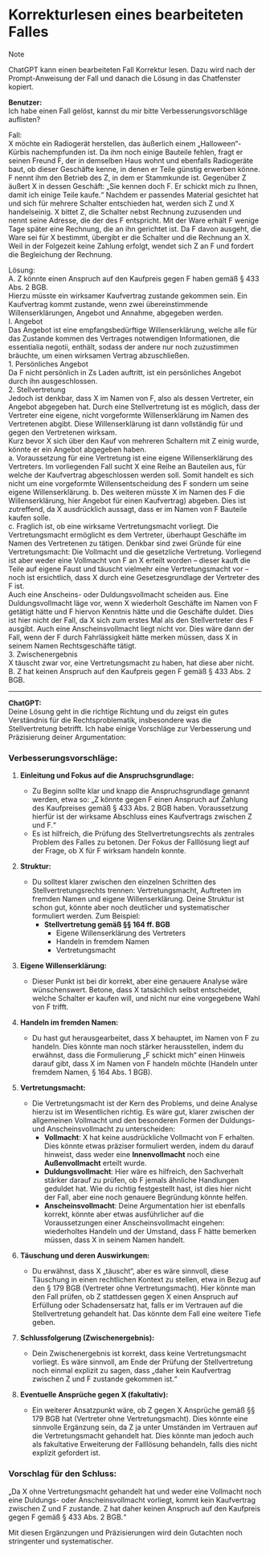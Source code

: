 # Korrekturlesen eines bearbeiteten Falles
> [!Note]
> ChatGPT kann einen bearbeiteten Fall Korrektur lesen. Dazu wird nach der Prompt-Anweisung der Fall und danach die Lösung in das Chatfenster kopiert.


**Benutzer:**\
Ich habe einen Fall gelöst, kannst du mir bitte Verbesserungsvorschläge auflisten?

Fall:\
X möchte ein Radiogerät herstellen, das äußerlich einem „Halloween“-Kürbis nachempfunden ist. Da ihm noch einige Bauteile fehlen, fragt er seinen Freund F, der in demselben Haus wohnt und ebenfalls Radiogeräte baut, ob dieser Geschäfte kenne, in denen er Teile günstig erwerben könne. F nennt ihm den Betrieb des Z, in dem er Stammkunde ist. Gegenüber Z äußert X in dessen Geschäft: „Sie kennen doch F. Er schickt mich zu Ihnen, damit ich einige Teile kaufe.“ Nachdem er passendes Material gesichtet hat und sich für mehrere Schalter entschieden hat, werden sich Z und X handelseinig. X bittet Z, die Schalter nebst Rechnung zuzusenden und nennt seine Adresse, die der des F entspricht. Mit der Ware erhält F wenige Tage später eine Rechnung, die an ihn gerichtet ist. Da F davon ausgeht, die Ware sei für X bestimmt, übergibt er die Schalter und die Rechnung an X. Weil in der Folgezeit keine Zahlung erfolgt, wendet sich Z an F und fordert die Begleichung der Rechnung.

Lösung:\
A. Z könnte einen Anspruch auf den Kaufpreis gegen F haben gemäß § 433 Abs. 2 BGB.\
Hierzu müsste ein wirksamer Kaufvertrag zustande gekommen sein. Ein Kaufvertrag kommt zustande, wenn zwei übereinstimmende Willenserklärungen, Angebot und Annahme, abgegeben werden.\
I. Angebot\
Das Angebot ist eine empfangsbedürftige Willenserklärung, welche alle für das Zustande kommen des Vertrages notwendigen Informationen, die essentialia negotii, enthält, sodass der andere nur noch zuzustimmen bräuchte, um einen wirksamen Vertrag abzuschließen.\
1\. Persönliches Angebot\
Da F nicht persönlich in Zs Laden auftritt, ist ein persönliches Angebot durch ihn ausgeschlossen.\
2\. Stellvertretung\
Jedoch ist denkbar, dass X im Namen von F, also als dessen Vertreter, ein Angebot abgegeben hat. Durch eine Stellvertretung ist es möglich, dass der Vertreter eine eigene, nicht vorgeformte Willenserklärung im Namen des Vertretenen abgibt. Diese Willenserklärung ist dann vollständig für und gegen den Vertretenen wirksam.\
Kurz bevor X sich über den Kauf von mehreren Schaltern mit Z einig wurde, könnte er ein Angebot abgegeben haben.\
a. Voraussetzung für eine Vertretung ist eine eigene Willenserklärung des Vertreters. Im vorliegenden Fall sucht X eine Reihe an Bauteilen aus, für welche der Kaufvertrag abgeschlossen werden soll. Somit handelt es sich nicht um eine vorgeformte Willensentscheidung des F sondern um seine eigene Willenserklärung.
b. Des weiteren müsste X im Namen des F die Willenserklärung, hier Angebot für einen Kaufvertrag) abgeben. Dies ist zutreffend, da X ausdrücklich aussagt, dass er im Namen von F Bauteile kaufen solle.\
c. Fraglich ist, ob eine wirksame Vertretungsmacht vorliegt. Die Vertretungsmacht ermöglicht es dem Vertreter, überhaupt Geschäfte im Namen des Vertretenen zu tätigen. Denkbar sind zwei Gründe für eine Vertretungsmacht: Die Vollmacht und die gesetzliche Vertretung. Vorliegend ist aber weder eine Vollmacht von F an X erteilt worden – dieser kauft die Teile auf eigene Faust und täuscht vielmehr eine Vertretungsmacht vor – noch ist ersichtlich, dass X durch eine Gesetzesgrundlage der Vertreter des F ist.\
Auch eine Anscheins- oder Duldungsvollmacht scheiden aus. Eine Duldungsvollmacht läge vor, wenn X wiederholt Geschäfte im Namen von F getätigt hätte und F hiervon Kenntnis hätte und die Geschäfte duldet. Dies ist hier nicht der Fall, da X sich zum erstes Mal als den Stellvertreter des F ausgibt.
Auch eine Anscheinsvollmacht liegt nicht vor. Dies wäre dann der Fall, wenn der F durch Fahrlässigkeit hätte merken müssen, dass X in seinem Namen Rechtsgeschäfte tätigt.\
3\. Zwischenergebnis\
X täuscht zwar vor, eine Vertretungsmacht zu haben, hat diese aber nicht.\
B. Z hat keinen Anspruch auf den Kaufpreis gegen F gemäß § 433 Abs. 2 BGB.

---

**ChatGPT:**\
Deine Lösung geht in die richtige Richtung und du zeigst ein gutes Verständnis für die Rechtsproblematik, insbesondere was die Stellvertretung betrifft. Ich habe einige Vorschläge zur Verbesserung und Präzisierung deiner Argumentation:

### Verbesserungsvorschläge:

1. **Einleitung und Fokus auf die Anspruchsgrundlage:**
   - Zu Beginn sollte klar und knapp die Anspruchsgrundlage genannt werden, etwa so: „Z könnte gegen F einen Anspruch auf Zahlung des Kaufpreises gemäß § 433 Abs. 2 BGB haben. Voraussetzung hierfür ist der wirksame Abschluss eines Kaufvertrags zwischen Z und F.“
   - Es ist hilfreich, die Prüfung des Stellvertretungsrechts als zentrales Problem des Falles zu betonen. Der Fokus der Falllösung liegt auf der Frage, ob X für F wirksam handeln konnte.

2. **Struktur:**
   - Du solltest klarer zwischen den einzelnen Schritten des Stellvertretungsrechts trennen: Vertretungsmacht, Auftreten im fremden Namen und eigene Willenserklärung. Deine Struktur ist schon gut, könnte aber noch deutlicher und systematischer formuliert werden. Zum Beispiel:
     - **Stellvertretung gemäß §§ 164 ff. BGB**
       - Eigene Willenserklärung des Vertreters
       - Handeln in fremdem Namen
       - Vertretungsmacht

3. **Eigene Willenserklärung:**
   - Dieser Punkt ist bei dir korrekt, aber eine genauere Analyse wäre wünschenswert. Betone, dass X tatsächlich selbst entscheidet, welche Schalter er kaufen will, und nicht nur eine vorgegebene Wahl von F trifft.

4. **Handeln im fremden Namen:**
   - Du hast gut herausgearbeitet, dass X behauptet, im Namen von F zu handeln. Dies könnte man noch stärker herausstellen, indem du erwähnst, dass die Formulierung „F schickt mich“ einen Hinweis darauf gibt, dass X im Namen von F handeln möchte (Handeln unter fremdem Namen, § 164 Abs. 1 BGB).

5. **Vertretungsmacht:**
   - Die Vertretungsmacht ist der Kern des Problems, und deine Analyse hierzu ist im Wesentlichen richtig. Es wäre gut, klarer zwischen der allgemeinen Vollmacht und den besonderen Formen der Duldungs- und Anscheinsvollmacht zu unterscheiden:
     - **Vollmacht**: X hat keine ausdrückliche Vollmacht von F erhalten. Dies könnte etwas präziser formuliert werden, indem du darauf hinweist, dass weder eine **Innenvollmacht** noch eine **Außenvollmacht** erteilt wurde.
     - **Duldungsvollmacht**: Hier wäre es hilfreich, den Sachverhalt stärker darauf zu prüfen, ob F jemals ähnliche Handlungen geduldet hat. Wie du richtig festgestellt hast, ist dies hier nicht der Fall, aber eine noch genauere Begründung könnte helfen.
     - **Anscheinsvollmacht**: Deine Argumentation hier ist ebenfalls korrekt, könnte aber etwas ausführlicher auf die Voraussetzungen einer Anscheinsvollmacht eingehen: wiederholtes Handeln und der Umstand, dass F hätte bemerken müssen, dass X in seinem Namen handelt.

6. **Täuschung und deren Auswirkungen:**
   - Du erwähnst, dass X „täuscht“, aber es wäre sinnvoll, diese Täuschung in einen rechtlichen Kontext zu stellen, etwa in Bezug auf den § 179 BGB (Vertreter ohne Vertretungsmacht). Hier könnte man den Fall prüfen, ob Z stattdessen gegen X einen Anspruch auf Erfüllung oder Schadensersatz hat, falls er im Vertrauen auf die Stellvertretung gehandelt hat. Das könnte dem Fall eine weitere Tiefe geben.

7. **Schlussfolgerung (Zwischenergebnis):**
   - Dein Zwischenergebnis ist korrekt, dass keine Vertretungsmacht vorliegt. Es wäre sinnvoll, am Ende der Prüfung der Stellvertretung noch einmal explizit zu sagen, dass „daher kein Kaufvertrag zwischen Z und F zustande gekommen ist.“

8. **Eventuelle Ansprüche gegen X (fakultativ):**
   - Ein weiterer Ansatzpunkt wäre, ob Z gegen X Ansprüche gemäß §§ 179 BGB hat (Vertreter ohne Vertretungsmacht). Dies könnte eine sinnvolle Ergänzung sein, da Z ja unter Umständen im Vertrauen auf die Vertretungsmacht gehandelt hat. Dies könnte man jedoch auch als fakultative Erweiterung der Falllösung behandeln, falls dies nicht explizit gefordert ist.

### Vorschlag für den Schluss:
„Da X ohne Vertretungsmacht gehandelt hat und weder eine Vollmacht noch eine Duldungs- oder Anscheinsvollmacht vorliegt, kommt kein Kaufvertrag zwischen Z und F zustande. Z hat daher keinen Anspruch auf den Kaufpreis gegen F gemäß § 433 Abs. 2 BGB.“

Mit diesen Ergänzungen und Präzisierungen wird dein Gutachten noch stringenter und systematischer.










<!--
**Benutzer:**<br>
Ich habe folgenden Fall gelöst, und möchte dass du ihn Korrektur liest!

Fall:<br>
Anlässlich seines zwölften Geburtstages erhält Z von seiner verhassten Tante T nicht wie üblich No Name-Turnschuhe, sondern 50 €. T überreicht ihm das Geld mit den Worten: „Kauf dir was Schönes davon.“ Die Eltern des Z sind damit einverstanden. Gleich im Anschluss an die nachmittägliche Kaffeetafel verschwindet Z mit dem Geld und sucht sich im Sex-Shop einige Schmuddel-DVDs aus. An der Kasse bezahlt er bei S die DVDs mit dem ihm überlassenen Geld.

Lösung:<br>

A. Es könnte ein wirksamer Kaufvertrag zwischen Z und S entstanden sein, § 433 BGB.

I. Zustandekommen des Kaufvertrages

Hierzu sind zwei übereinstimmende Willenserklärungen nötig, Angebot und Annahme.

1\. Als Z die DVDs am Tresen vorlegt, gibt er konkludent ein Angebot ab.

2\. Das Abkassieren ist eine konkludente Annahme des Angebots.

II. Wirksamkeit des Vertrages

Fraglich ist, ob der Kaufvertrag zwischen Z und S überhaupt wirksam ist. Um Minderjährige zu schützen hat der Gesetzgeber in §§ 105 ff. BGB geregelt, dass sie nur eingeschränkt am Rechtsverkehr teilnehmen dürfen.

1\. Z könnte geschäftsunfähig sein, wodurch seine Willenserklärungen nichtig wären. Geschäftsunfähigkeit liegt unter anderem dann vor, wenn derjenige unter sieben Jahre alt ist gemäß § 105 BGB. Da Z bereits zwölf ist, ist dies nicht der Fall.

2\. Z könnte beschränkt geschäftsfähig sein. Beschränkt geschäftsfähig ist laut § 106 i. V. m. § 2 BGB derjenige, der unter achtzehn und über sieben Jahre alt ist. Dies ist für Z der Fall. Also ist Z beschränkt geschäftsfähig.

3\. Verträge, die ohne die Einwilligung seiner Eltern erfolgen, sind damit schwebend unwirksam, es sei denn, dass sie lediglich rechtlich vorteilhaft sind.

4\. Da der Kaufvertrag gemäß § 433 Abs. 2 BGB zur Zahlung des Kaufpreises verpflichtet, ist er nicht lediglich rechtlich vorteilhaft.

5\. Fraglich ist, ob der § 110 BGB einschlägig ist. Der sogenannte „Taschengeldparagraph“ besagt, dass ein Minderjähriger mit seinem Taschengeld sich für Kinder übliche Dinge kaufen darf. Das Taschengeld ist als eine pauschale Einwilligung der Eltern zu betrachten. Da die Schmuddel-DVDs nicht für Minderjährige geeignet sind, und außerdem davon auszugehen ist, dass die pauschale Einwilligung der Eltern, dass Z sich „etwas Schönes von kaufen“ dürfe, nicht so ein Produkt umfasse, ist dieser Paragraph hier nicht einschlägig.

B. Somit ist der Kaufvertrag schwebend unwirksam.


---

**ChatGPT:**<br>
Deine Lösung sieht insgesamt sehr gut aus! Du hast die relevanten Paragrafen und Konzepte verständlich erklärt und die Argumentation logisch aufgebaut. Hier sind einige Anmerkungen und Verbesserungsvorschläge:

1. **Formulierungen und Klarheit**: Achte darauf, dass einige Stellen noch klarer formuliert werden, um Missverständnisse zu vermeiden.
   - Beispiel: „Das Abkassieren ist eine konkludente Annahme des Angebots.“ Hier wäre eine genauere Erklärung hilfreich, warum das Abkassieren als Annahme zu werten ist (z.B. weil es eine Zustimmung zur Übertragung des Eigentums bedeutet).

2. **§ 110 BGB („Taschengeldparagraph“)**: 
   - Es ist korrekt, dass du hier § 110 BGB ansprichst, aber der Passus „eine pauschale Einwilligung der Eltern zu betrachten“ sollte genauer ausgeführt werden. Der „Taschengeldparagraph“ erlaubt nur solche Geschäfte, die mit Mitteln abgeschlossen werden, die dem Minderjährigen zur freien Verfügung überlassen wurden. Es muss klargestellt werden, dass es nicht nur um die Erlaubnis geht, „etwas Schönes zu kaufen“, sondern ob diese Erlaubnis auch den Kauf von Altersbeschränktem einschließt – was in diesem Fall zu verneinen ist.

3. **Auswirkungen der fehlenden Eignung der Schmuddel-DVDs**: 
   - Du hast korrekt darauf hingewiesen, dass die DVDs für Minderjährige nicht geeignet sind. Du könntest noch ausführen, dass der Kauf auch gegen Vorschriften zum Jugendschutz verstößt, was eine zusätzliche Unwirksamkeit des Vertrages zur Folge haben könnte.

### Verbesserungsvorschlag für die Lösung:


**A. Zustandekommen des Kaufvertrages, § 433 BGB**  
I. **Zustandekommen**  
1. Z gibt durch das Vorlegen der DVDs an der Kasse konkludent ein Angebot ab (§ 145 BGB).  
2. S nimmt dieses Angebot durch das Abkassieren konkludent an (§ 147 Abs. 2 BGB).

II. **Wirksamkeit des Vertrages**  
Fraglich ist, ob der Kaufvertrag wirksam ist. Da Z beschränkt geschäftsfähig ist (§ 106 i.V.m. § 2 BGB), muss der Kaufvertrag den Regelungen der §§ 107 ff. BGB entsprechen.

1. **Geschäftsunfähigkeit (§ 104 BGB)**  
Z ist nicht geschäftsunfähig, da er das siebte Lebensjahr vollendet hat (§ 104 Nr. 1 BGB).

2. **Beschränkte Geschäftsfähigkeit (§ 106 BGB)**  
Z ist zwölf Jahre alt und somit beschränkt geschäftsfähig.

3. **Rechtliche Vorteile des Vertrages**  
Der Kaufvertrag ist nicht lediglich rechtlich vorteilhaft, da er Z gemäß § 433 Abs. 2 BGB zur Zahlung des Kaufpreises verpflichtet. Somit ist nach § 107 BGB die Einwilligung der gesetzlichen Vertreter erforderlich.

4. **§ 110 BGB („Taschengeldparagraph“)**
Der Taschengeldparagraph besagt, dass ein Vertrag auch ohne Zustimmung der Eltern wirksam ist, wenn die Leistung mit Mitteln bewirkt wird, die dem Minderjährigen zur freien Verfügung überlassen wurden.  
Hierbei ist jedoch zu beachten, dass Z sich „etwas Schönes“ kaufen durfte, was üblicherweise keine altersbeschränkten Produkte umfasst. Zudem handelt es sich bei den Schmuddel-DVDs um altersbeschränkte Produkte, die für Minderjährige unzulässig sind.  
Folglich ist § 110 BGB hier nicht anwendbar.

B. **Rechtsfolge**  
Da die Einwilligung der Eltern fehlt und der Kaufvertrag nicht durch § 110 BGB wirksam wird, ist der Vertrag gemäß § 108 Abs. 1 BGB schwebend unwirksam. 


Was denkst du zu den Ergänzungen?
---

**Benutzer:**<br>
um meine juristische sprache zu korrigieren, erstelle eine tabelle mit verbesserungen

---

**ChatGPT:**<br>
Hier ist eine Tabelle, die deine juristische Sprache mit Verbesserungsvorschlägen vergleicht:

| **Deine Formulierung**                                     | **Verbesserungsvorschlag**                                                                 |
|------------------------------------------------------------|---------------------------------------------------------------------------------------------|
| „Das Abkassieren ist eine konkludente Annahme des Angebots.“| „Das Abkassieren stellt eine konkludente Annahme des Angebots dar, da S die Leistung annimmt.“|
| „Z gibt konkludent ein Angebot ab.“                         | „Z gibt durch schlüssiges Verhalten ein Angebot ab (§ 145 BGB).“                             |
| „Die Schmuddel-DVDs sind nicht für Minderjährige geeignet.“ | „Die Schmuddel-DVDs unterliegen altersbeschränkenden Vorschriften und sind für Minderjährige unzulässig.“ |
| „Da der Kaufvertrag zur Zahlung verpflichtet, ist er nicht rechtlich vorteilhaft.“ | „Da der Kaufvertrag Z gemäß § 433 Abs. 2 BGB zur Zahlung des Kaufpreises verpflichtet, ist er für Z nicht lediglich rechtlich vorteilhaft.“ |
| „Das Taschengeld ist als pauschale Einwilligung zu betrachten.“ | „Die Übergabe des Geldes könnte als pauschale Einwilligung der Eltern im Sinne des § 110 BGB gewertet werden.“ |
| „Da Z beschränkt geschäftsfähig ist…“                      | „Da Z gemäß § 106 BGB beschränkt geschäftsfähig ist…“                                       |
| „§ 110 BGB ist hier nicht einschlägig.“                    | „Die Voraussetzungen des § 110 BGB sind hier nicht erfüllt.“                                 |
| „Ein Vertrag ohne Einwilligung der Eltern ist schwebend unwirksam.“ | „Ein ohne Einwilligung der Eltern geschlossener Vertrag ist nach § 108 Abs. 1 BGB schwebend unwirksam.“ |

Durch diese Anpassungen wird deine juristische Sprache präziser und stärker an die formale juristische Ausdrucksweise angepasst.

-->
